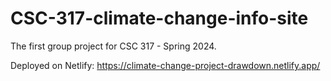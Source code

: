 # CSC-317-climate-change-info-site
The first group project for CSC 317 - Spring 2024. 

Deployed on Netlify:
https://climate-change-project-drawdown.netlify.app/

